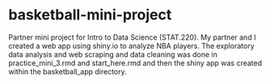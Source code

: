 # basketball-mini-project
Partner mini project for Intro to Data Science (STAT.220). My partner and I created a web app using shiny.io to analyze NBA players. The exploratory data analysis and web scraping and data cleaning was done in practice_mini_3.rmd and start_here.rmd and then the shiny app was created within the basketball_app directory.
